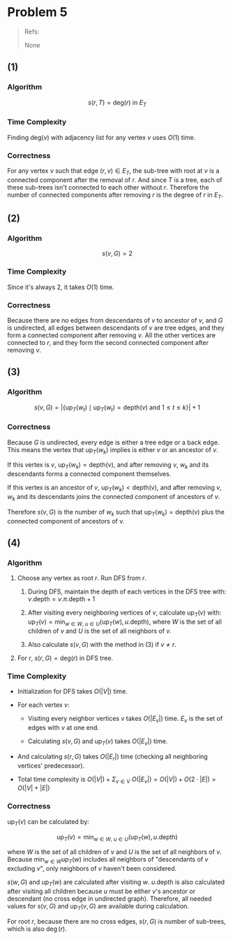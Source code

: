 # Problem 5

> Refs:
> 
> None

## (1)

### Algorithm

$$
s(r,T)=\text{deg}(r)\text{ in $E_T$}
$$

### Time Complexity

Finding $\text{deg}(v)$ with adjacency list for any vertex $v$ uses $O(1)$ time.

### Correctness

For any vertex $v$ such that edge $(r,v)\in E_T$, the sub-tree with root at $v$ is a connected component after the removal of $r$. And since $T$ is a tree, each of these sub-trees isn't connected to each other without $r$. Therefore the number of connected components after removing $r$ is the degree of $r$ in $E_T$.

## (2)

### Algorithm

$$
s(v,G) = 2
$$

### Time Complexity

Since it's always 2, it takes $O(1)$ time.

### Correctness

Because there are no edges from descendants of $v$ to ancestor of $v$, and $G$ is undirected, all edges between descendants of $v$ are tree edges, and they form a connected component after removing $v$. All the other vertices are connected to $r$, and they form the second connected component after removing $v$.

## (3)

### Algorithm

$$
s(v,G) = |\{\text{up}_T(w_t)
\mid \text{up}_T(w_t) = \text{depth}(v) \text{ and } 1\le t \le k \}| + 1
$$

### Correctness

Because $G$ is undirected, every edge is either a tree edge or a back edge. This means the vertex that $\text{up}_T(w_k)$ implies is either $v$ or an ancestor of $v$.

If this vertex is $v$, $\text{up}_T(w_k)=\text{depth(v)}$, and after removing $v$, $w_k$ and its descendants forms a connected component themselves.

If this vertex is an ancestor of $v$, $\text{up}_T(w_k)<\text{depth(v)}$, and after removing $v$, $w_k$ and its descendants joins the connected component of ancestors of $v$.

Therefore $s(v,G)$ is the number of $w_k$ such that $\text{up}_T(w_k)=\text{depth(v)}$ plus the connected component of ancestors of v.

## (4)

### Algorithm

1. Choose any vertex as root $r$. Run DFS from $r$.
   
   1. During DFS, maintain the depth of each vertices in the DFS tree with: $v.\text{depth}=v.\pi.\text{depth} + 1$
   
   2. After visiting every neighboring vertices of $v$, calculate $\text{up}_T (v)$ with: $\text{up}_T(v)=\min_{w \in W,\ u \in U}(\text{up}_T(w),u.\text{depth})$, where $W$ is the set of all children of $v$ and $U$ is the set of all neighbors of $v$.
   
   3. Also calculate $s(v,G)$ with the method in (3) if $v \ne r$.

2. For $r$, $s(r,G) = \text{deg}(r)$ in DFS tree.

### Time Complexity

- Initialization for DFS takes $O(|V|)$ time.

- For each vertex $v$:
  
  - Visiting every neighbor vertices $v$ takes $O(|E_v|)$ time. $E_v$ is the set of edges with $v$ at one end.
  
  - Calculating $s(v,G)$ and $\text{up}_T(v)$ takes $O(|E_v|)$ time.

- And calculating $s(r,G)$ takes $O(|E_r|)$ time (checking all neighboring vertices' predecessor).

- Total time complexity is $O(|V|) + \Sigma_{v \in V}\ O(|E_v|)=O(|V|) + O(2\cdot|E|)=O(|V|+|E|)$

### Correctness

$\text{up}_T(v)$ can be calculated by:

$$
\text{up}_T(v)=\min_{w \in W,\ u \in U}(\text{up}_T(w),u.\text{depth})
$$

where $W$ is the set of all children of $v$ and $U$ is the set of all neighbors of $v$. Because $\min_{w \in W}\text{up}_T(w)$ includes all neighbors of "descendants of $v$ excluding $v$", only neighbors of $v$ haven't been considered.

$s(w,G)$ and $\text{up}_T(w)$ are calculated after visiting $w$. $u.\text{depth}$ is also calculated after visiting all children because $u$ must be either $v$'s ancestor or descendant (no cross edge in undirected graph). Therefore, all needed values for $s(v, G)$ and $\text{up}_T(v, G)$ are available during calculation.

For root $r$, because there are no cross edges, $s(r,G)$ is number of sub-trees, which is also $\deg(r)$.
